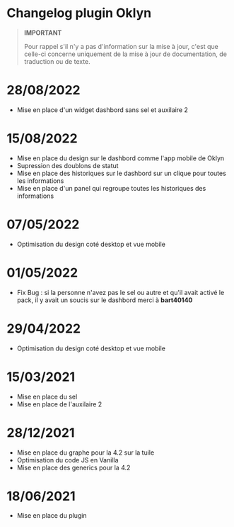 # Changelog plugin Oklyn

>**IMPORTANT**
>
>Pour rappel s'il n'y a pas d'information sur la mise à jour, c'est que celle-ci concerne uniquement de la mise à jour de documentation, de traduction ou de texte.


# 28/08/2022
- Mise en place d'un widget dashbord sans sel et auxilaire 2

# 15/08/2022
- Mise en place du design sur le dashbord comme l'app mobile de Oklyn
- Supression des doublons de statut
- Mise en place des historiques sur le dashbord sur un clique pour toutes les informations
- Mise en place d'un panel qui regroupe toutes les historiques des informations

# 07/05/2022
- Optimisation du design coté desktop et vue mobile

# 01/05/2022
- Fix Bug : si la personne n'avez pas le sel ou autre et qu'il avait activé le pack, il y avait un soucis sur le dashbord merci à **bart40140**

# 29/04/2022
- Optimisation du design coté desktop et vue mobile

# 15/03/2021
- Mise en place du sel
- Mise en place de l'auxilaire 2

# 28/12/2021
- Mise en place du graphe pour la 4.2 sur la tuile
- Optimisation du code JS en Vanilla
- Mise en place des generics pour la 4.2

# 18/06/2021
- Mise en place du plugin
